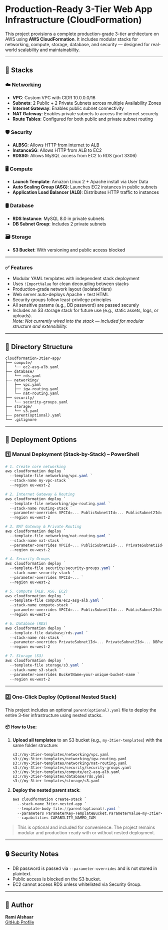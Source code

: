 # Production-Ready 3-Tier Web App Infrastructure (CloudFormation)

This project provisions a complete production-grade 3-tier architecture on AWS using **AWS CloudFormation**. It includes modular stacks for networking, compute, storage, database, and security — designed for real-world scalability and maintainability.

---

## 🔧 Stacks

### ☁️ Networking

* **VPC**: Custom VPC with CIDR 10.0.0.0/16
* **Subnets**: 2 Public + 2 Private Subnets across multiple Availability Zones
* **Internet Gateway**: Enables public subnet connectivity
* **NAT Gateway**: Enables private subnets to access the internet securely
* **Route Tables**: Configured for both public and private subnet routing

### 🛡️ Security

* **ALBSG**: Allows HTTP from internet to ALB
* **InstanceSG**: Allows HTTP from ALB to EC2
* **RDSSG**: Allows MySQL access from EC2 to RDS (port 3306)

### 🖥️ Compute

* **Launch Template**: Amazon Linux 2 + Apache install via User Data
* **Auto Scaling Group (ASG)**: Launches EC2 instances in public subnets
* **Application Load Balancer (ALB)**: Distributes HTTP traffic to instances

### 🛢️ Database

* **RDS Instance**: MySQL 8.0 in private subnets
* **DB Subnet Group**: Includes 2 private subnets

### 🗃️ Storage

* **S3 Bucket**: With versioning and public access blocked

---

### ✅ Features

- Modular YAML templates with independent stack deployment  
- Uses `!ImportValue` for clean decoupling between stacks  
- Production-grade network layout (isolated tiers)  
- Web server auto-deploys Apache + test HTML  
- Security groups follow least-privilege principles  
- All sensitive params (e.g., DB password) are passed securely  
- Includes an S3 storage stack for future use (e.g., static assets, logs, or uploads).  
  *Note: Not currently wired into the stack — included for modular structure and extensibility.*

---

## 📁 Directory Structure

```
cloudformation-3tier-app/
├── compute/
│   └── ec2-asg-alb.yaml
├── database/
│   └── rds.yaml
├── networking/
│   ├── vpc.yaml
│   ├── igw-routing.yaml
│   └── nat-routing.yaml
├── security/
│   └── security-groups.yaml
├── storage/
│   └── s3.yaml
├── parent(optional).yaml
└── .gitignore
```

---

## 🚀 Deployment Options

### 1️⃣ Manual Deployment (Stack-by-Stack) – PowerShell

```powershell
# 1. Create core networking
aws cloudformation deploy `
  --template-file networking/vpc.yaml `
  --stack-name my-vpc-stack `
  --region eu-west-2

# 2. Internet Gateway & Routing
aws cloudformation deploy `
  --template-file networking/igw-routing.yaml `
  --stack-name routing-stack `
  --parameter-overrides VPCId=... PublicSubnet1Id=... PublicSubnet2Id=... InternetGatewayId=... `
  --region eu-west-2

# 3. NAT Gateway & Private Routing
aws cloudformation deploy `
  --template-file networking/nat-routing.yaml `
  --stack-name nat-stack `
  --parameter-overrides VPCId=... PublicSubnet1Id=... PrivateSubnet1Id=... PrivateSubnet2Id=... `
  --region eu-west-2

# 4. Security Groups
aws cloudformation deploy `
  --template-file security/security-groups.yaml `
  --stack-name security-stack `
  --parameter-overrides VPCId=... `
  --region eu-west-2

# 5. Compute (ALB, ASG, EC2)
aws cloudformation deploy `
  --template-file compute/ec2-asg-alb.yaml `
  --stack-name compute-stack `
  --parameter-overrides VPCId=... PublicSubnet1Id=... PublicSubnet2Id=... `
  --region eu-west-2

# 6. Database (RDS)
aws cloudformation deploy `
  --template-file database/rds.yaml `
  --stack-name rds-stack `
  --parameter-overrides PrivateSubnet1Id=... PrivateSubnet2Id=... DBPassword=... `
  --region eu-west-2

# 7. Storage (S3)
aws cloudformation deploy `
  --template-file storage/s3.yaml `
  --stack-name s3-stack `
  --parameter-overrides BucketName=your-unique-bucket-name `
  --region eu-west-2
```

---

### 2️⃣ One-Click Deploy (Optional Nested Stack)

This project includes an optional `parent(optional).yaml` file to deploy the entire 3-tier infrastructure using nested stacks.

#### 📦 How to Use:

1. **Upload all templates** to an S3 bucket (e.g., `my-3tier-templates`) with the same folder structure:
   ```
   s3://my-3tier-templates/networking/vpc.yaml
   s3://my-3tier-templates/networking/igw-routing.yaml
   s3://my-3tier-templates/networking/nat-routing.yaml
   s3://my-3tier-templates/security/security-groups.yaml
   s3://my-3tier-templates/compute/ec2-asg-alb.yaml
   s3://my-3tier-templates/database/rds.yaml
   s3://my-3tier-templates/storage/s3.yaml
   ```

2. **Deploy the nested parent stack:**
   ```powershell
   aws cloudformation create-stack `
     --stack-name 3tier-nested-app `
     --template-body file://parent(optional).yaml `
     --parameters ParameterKey=TemplateBucket,ParameterValue=my-3tier-templates `
     --capabilities CAPABILITY_NAMED_IAM
   ```

> This is optional and included for convenience. The project remains modular and production-ready with or without nested deployment.

---

## 🔒 Security Notes

* DB password is passed via `--parameter-overrides` and is not stored in plaintext.
* Public access is blocked on the S3 bucket.
* EC2 cannot access RDS unless whitelisted via Security Group.

---

## 👤 Author

**Rami Alshaar**  
[GitHub Profile](https://github.com/Rami-shaar)
